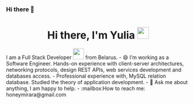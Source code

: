 ### Hi there 👋
<h1 align="center">Hi there, I'm Yulia <img
src="https://github.com/blackcater/blackcater/raw/main/images/Hi.gif" height="32"/></h1>
I am a Full Stack Developer <img
src="https://media.giphy.com/media/WUlplcMpOCEmTGBtBW/giphy.gif" width="30"> from Belarus.
- 😄 I’m working as a Software Engineer. Hands-on experience with client-server architectures, networking protocols, design REST APIs, web services development and databases access.
-  Professional experience with, MySQL relation database. Studied the theory of application development. 
- 💬 Ask me about anything, I am happy to help.
- :mailbox:How to reach me: honeymirara@gmail.com

